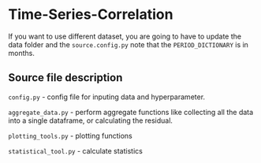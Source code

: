 # Time-Series-Correlation
If you want to use different dataset, you are going to have to update the 
data folder and the `source.config.py` note that the `PERIOD_DICTIONARY` is in months.


## Source file description

`config.py` - config file for inputing data and hyperparameter.

`aggregate_data.py` - perform aggregate functions like collecting all the data into a single dataframe, or calculating the residual. 

`plotting_tools.py` - plotting functions

`statistical_tool.py` - calculate statistics


    